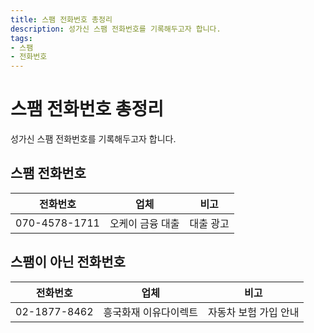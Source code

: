 ```yaml
---
title: 스팸 전화번호 총정리
description: 성가신 스팸 전화번호를 기록해두고자 합니다.
tags:
- 스팸
- 전화번호
---
```



스팸 전화번호 총정리
===


성가신 스팸 전화번호를 기록해두고자 합니다.


스팸 전화번호
---
|전화번호|업체|비고|
|---|---|---|
|070-4578-1711|오케이 금융 대출|대출 광고|


스팸이 아닌 전화번호
---
|전화번호|업체|비고|
|---|---|---|
|02-1877-8462|흥국화재 이유다이렉트|자동차 보험 가입 안내|



